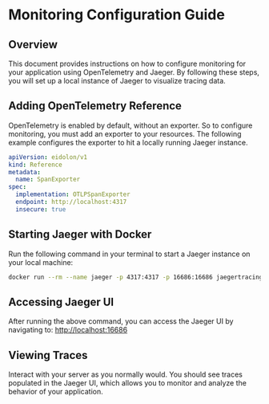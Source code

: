 # Monitoring Configuration Guide

## Overview

This document provides instructions on how to configure monitoring for your application using OpenTelemetry and Jaeger. By following these steps, you will set up a local instance of Jaeger to visualize tracing data.

## Adding OpenTelemetry Reference

OpenTelemetry is enabled by default, without an exporter. So to configure monitoring, you must add an exporter to your resources. 
The following example configures the exporter to hit a locally running Jaeger instance.

```yaml
apiVersion: eidolon/v1
kind: Reference
metadata:
  name: SpanExporter
spec:
  implementation: OTLPSpanExporter
  endpoint: http://localhost:4317
  insecure: true
```

## Starting Jaeger with Docker

Run the following command in your terminal to start a Jaeger instance on your local machine:

```bash
docker run --rm --name jaeger -p 4317:4317 -p 16686:16686 jaegertracing/all-in-one:1.55
```

## Accessing Jaeger UI

After running the above command, you can access the Jaeger UI by navigating to: [http://localhost:16686](http://localhost:16686/search)

## Viewing Traces

Interact with your server as you normally would. You should see traces populated in the Jaeger UI, which allows you to monitor and analyze the behavior of your application.